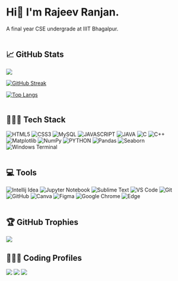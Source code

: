 # Hi👋 I'm Rajeev Ranjan.
A final year CSE undergrade at IIIT Bhagalpur.
<br><br>
## 📈 GitHub Stats
![](https://github-readme-stats.vercel.app/api?username=RajeevRanjan5642&theme=holi&hide_border=false&include_all_commits=false&count_private=false)

[![GitHub Streak](https://github-readme-streak-stats.herokuapp.com?user=RajeevRanjan5642&theme=holi-theme)](https://git.io/streak-stats)

[![Top Langs](https://github-readme-stats.vercel.app/api/top-langs/?username=RajeevRanjan5642&layout=compact&theme=holi)](https://github.com/RajeevRanjan5642)
<br><br>
## 👩🏻‍💻 Tech Stack
![HTML5](https://img.shields.io/badge/html5-%23E34F26.svg?style=for-the-badge&logo=html5&logoColor=white)
![CSS3](https://img.shields.io/badge/css3-%231572B6.svg?style=for-the-badge&logo=css3&logoColor=white)
![MySQL](https://img.shields.io/badge/mysql-%2300f.svg?style=for-the-badge&logo=mysql&logoColor=white)
![JAVASCRIPT](https://img.shields.io/badge/JavaScript-F7DF1E?style=for-the-badge&logo=javascript&logoColor=black)
![JAVA](https://img.shields.io/badge/Java-ED8B00?style=for-the-badge&logo=openjdk&logoColor=white)
![C](https://img.shields.io/badge/C-00599C?style=for-the-badge&logo=c&logoColor=white)
![C++](https://img.shields.io/badge/c++-%2300599C.svg?style=for-the-badge&logo=c%2B%2B&logoColor=white)
![Matplotlib](https://img.shields.io/badge/Matplotlib-%23ffffff.svg?style=for-the-badge&logo=Matplotlib&logoColor=black)
![NumPy](https://img.shields.io/badge/numpy-%23013243.svg?style=for-the-badge&logo=numpy&logoColor=white)
![PYTHON](https://img.shields.io/badge/Python-14354C?style=for-the-badge&logo=python&logoColor=white)
![Pandas](https://img.shields.io/badge/pandas-%23150458.svg?style=for-the-badge&logo=pandas&logoColor=white)
![Seaborn](https://img.shields.io/badge/Seaborn-%23ffffff.svg?style=for-the-badge&logo=Seaborn&logoColor=black)
![Windows Terminal](https://img.shields.io/badge/Windows%20Terminal-%234D4D4D.svg?style=for-the-badge&logo=windows-terminal&logoColor=white)
<br><br>
## 💻 Tools
![Intellij Idea](https://img.shields.io/badge/IntelliJ_IDEA-000000.svg?style=for-the-badge&logo=intellij-idea&logoColor=white)
![Jupyter Notebook](https://img.shields.io/badge/jupyter-%23FA0F00.svg?style=for-the-badge&logo=jupyter&logoColor=white)
![Sublime Text](https://img.shields.io/badge/sublime_text-%23575757.svg?&style=for-the-badge&logo=sublime-text&logoColor=important)
![VS Code](https://img.shields.io/badge/VSCode-0078D4?style=for-the-badge&logo=visual%20studio%20code&logoColor=white)
![Git](https://img.shields.io/badge/git-%23F05033.svg?style=for-the-badge&logo=git&logoColor=white)
![GitHub](https://img.shields.io/badge/github-%23121011.svg?style=for-the-badge&logo=github&logoColor=white)
![Canva](https://img.shields.io/badge/Canva-%2300C4CC.svg?style=for-the-badge&logo=Canva&logoColor=white)
![Figma](https://img.shields.io/badge/figma-%23F24E1E.svg?style=for-the-badge&logo=figma&logoColor=white)
![Google Chrome](https://img.shields.io/badge/Google%20Chrome-4285F4?style=for-the-badge&logo=GoogleChrome&logoColor=white)
![Edge](https://img.shields.io/badge/Edge-0078D7?style=for-the-badge&logo=Microsoft-edge&logoColor=white)
<br><br>
## 🏆 GitHub Trophies
![](https://github-profile-trophy.vercel.app/?username=RajeevRanjan5642&theme=radical&no-frame=false&no-bg=true&margin-w=4)

## 👨🏽‍💻 Coding Profiles
[<img src="https://img.shields.io/badge/-HackerRank-green?logo=hackerrank&logoColor=white"/>](https://www.hackerrank.com/profile/pseudocode1234)
[<img src="https://img.shields.io/badge/-CodeChef-brown?logo=codechef&logoColor=white"/>](https://www.codechef.com/users/rajeev_2003)
[<img src="https://img.shields.io/badge/-LeetCode-yellow?logo=leetcode&logoColor=white"/>](https://leetcode.com/u/Rajeev_code/)
